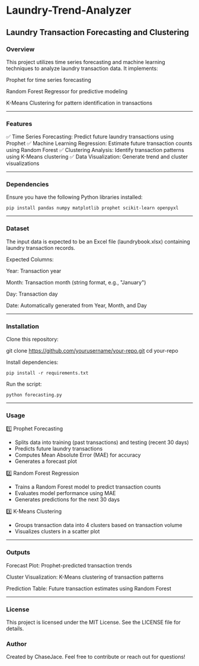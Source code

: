# Laundry-Trend-Analyzer

<h2>Laundry Transaction Forecasting and Clustering</h2>

<h3>Overview</h3>

This project utilizes time series forecasting and machine learning techniques to analyze laundry transaction data. It implements:

Prophet for time series forecasting

Random Forest Regressor for predictive modeling

K-Means Clustering for pattern identification in transactions

***

<h3>Features</h3>

✅ Time Series Forecasting: Predict future laundry transactions using Prophet
✅ Machine Learning Regression: Estimate future transaction counts using Random Forest
✅ Clustering Analysis: Identify transaction patterns using K-Means clustering
✅ Data Visualization: Generate trend and cluster visualizations

***

<h3>Dependencies</h3>

Ensure you have the following Python libraries installed:
```
pip install pandas numpy matplotlib prophet scikit-learn openpyxl
```
***

<h3>Dataset</h3>

The input data is expected to be an Excel file (laundrybook.xlsx) containing laundry transaction records.

Expected Columns:

Year: Transaction year

Month: Transaction month (string format, e.g., "January")

Day: Transaction day

Date: Automatically generated from Year, Month, and Day

***

<h3>Installation</h3>

Clone this repository:

git clone https://github.com/yourusername/your-repo.git
cd your-repo

Install dependencies:
```
pip install -r requirements.txt
```

Run the script:
```
python forecasting.py
```

***

<h3>Usage</h3>

1️⃣ Prophet Forecasting

- Splits data into training (past transactions) and testing (recent 30 days)
- Predicts future laundry transactions
- Computes Mean Absolute Error (MAE) for accuracy
- Generates a forecast plot

2️⃣ Random Forest Regression

- Trains a Random Forest model to predict transaction counts
- Evaluates model performance using MAE
- Generates predictions for the next 30 days

3️⃣ K-Means Clustering

- Groups transaction data into 4 clusters based on transaction volume
- Visualizes clusters in a scatter plot

***

<h3>Outputs</h3>

Forecast Plot: Prophet-predicted transaction trends

Cluster Visualization: K-Means clustering of transaction patterns

Prediction Table: Future transaction estimates using Random Forest

***

<h3>License</h3>

This project is licensed under the MIT License. See the LICENSE file for details.

<h3>Author</h3>

Created by ChaseJace. Feel free to contribute or reach out for questions!

